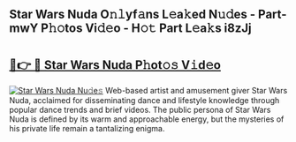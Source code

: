 ## Star Wars Nuda O𝚗𝚕yf𝚊ns L𝚎a𝚔ed N𝚞𝚍es - Part-mwY P𝚑𝚘tos Vi𝚍𝚎o - H𝚘𝚝 Part L𝚎a𝚔s i8zJj

# <h2><a href="http://kfdpve.oniu.top/?m=Star+Wars+Nuda">🔗👉 🔴 Star Wars Nuda P𝚑ot𝚘𝚜 V𝚒d𝚎o</a></h2>

[![Star Wars Nuda Nu𝚍e𝚜](https://i.imgur.com/0qMVB7G.gif)](http://kfdpve.oniu.top/?m=Star+Wars+Nuda)
Web-based artist and amusement giver Star Wars Nuda, acclaimed for disseminating dance and lifestyle knowledge through popular dance trends and brief videos. The public persona of Star Wars Nuda is defined by its warm and approachable energy, but the mysteries of his private life remain a tantalizing enigma.  
